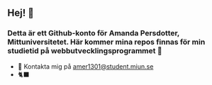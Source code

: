 ## Hej! 👋
### Detta är ett Github-konto för **Amanda Persdotter**, Mittuniversitetet. Här kommer mina repos finnas för min studietid på webbutvecklingsprogrammet 🌱

* 📧 Kontakta mig på amer1301@student.miun.se
* 🐈‍⬛
